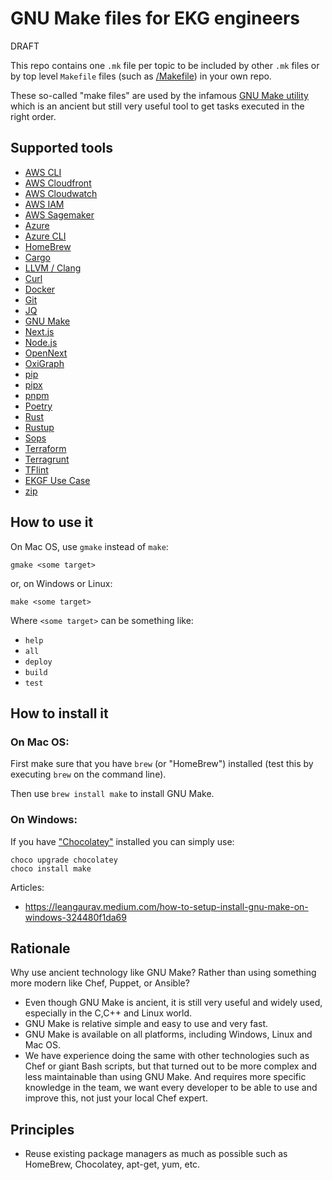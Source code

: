 # GNU Make files for EKG engineers

DRAFT

This repo contains one `.mk` file per topic to be included
by other `.mk` files or by top level `Makefile` files (such as [/Makefile](../Makefile))
in your own repo.

These so-called "make files" are used by the infamous 
[GNU Make utility](https://www.gnu.org/software/make/manual/html_node/index.html)
which is an ancient but still very useful tool to get tasks executed in the
right order.

## Supported tools

- [AWS CLI](./aws-cli.mk)
- [AWS Cloudfront](./aws-cloudfront.mk)
- [AWS Cloudwatch](./aws-cloudwatch.mk)
- [AWS IAM](./aws-iam.mk)
- [AWS Sagemaker](./aws-sagemaker.mk)
- [Azure](./azure.mk)
- [Azure CLI](./azure-cli.mk)
- [HomeBrew](./brew.mk)
- [Cargo](./cargo.mk)
- [LLVM / Clang](./llvm.mk)
- [Curl](./curl.mk)
- [Docker](./docker.mk)
- [Git](./git.mk)
- [JQ](./jq.mk)
- [GNU Make](./make.mk)
- [Next.js](./nextjs.mk)
- [Node.js](./nodejs.mk)
- [OpenNext](./open-next.mk)
- [OxiGraph](./oxigraph.mk)
- [pip](./pip.mk)
- [pipx](./pipx.mk)
- [pnpm](./pnpm.mk)
- [Poetry](./poetry.mk)
- [Rust](./rust-target.mk)
- [Rustup](./rustup.mk)
- [Sops](./sops.mk)
- [Terraform](./terraform.mk)
- [Terragrunt](./terragrunt.mk)
- [TFlint](./tflint.mk)
- [EKGF Use Case](./use-case.mk)
- [zip](./zip.mk)

## How to use it

On Mac OS, use `gmake` instead of `make`:

```shell
gmake <some target>
```

or, on Windows or Linux:

```shell
make <some target>
```

Where `<some target>` can be something like:

- `help`
- `all`
- `deploy`
- `build`
- `test`

## How to install it

### On Mac OS:

First make sure that you have `brew` (or "HomeBrew") installed (test this by
executing `brew` on the command line).

Then use `brew install make` to install GNU Make.

### On Windows:

If you have ["Chocolatey"](https://chocolatey.org/install) installed 
you can simply use:

```
choco upgrade chocolatey
choco install make
```

Articles:

- https://leangaurav.medium.com/how-to-setup-install-gnu-make-on-windows-324480f1da69

## Rationale

Why use ancient technology like GNU Make? Rather than using something more modern like Chef, Puppet, or Ansible?

- Even though GNU Make is ancient, it is still very useful and widely used, especially in the C,C++ and Linux world.
- GNU Make is relative simple and easy to use and very fast.
- GNU Make is available on all platforms, including Windows, Linux and Mac OS.
- We have experience doing the same with other technologies such as Chef or giant Bash scripts, 
  but that turned out to be more complex and less maintainable than using GNU Make. 
  And requires more specific knowledge in the team, we want every developer to be able to use and improve this,
  not just your local Chef expert.

## Principles

- Reuse existing package managers as much as possible such as HomeBrew, Chocolatey, apt-get, yum, etc.

